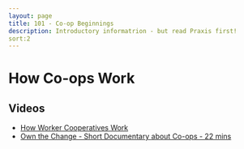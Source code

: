 ```yaml
---
layout: page
title: 101 - Co-op Beginnings
description: Introductory informatrion - but read Praxis first!
sort:2
---
```


# How Co-ops Work

## Videos
* [How Worker Cooperatives Work](https://www.youtube.com/watch?v=qbZ8ojEuN5I)
* [Own the Change - Short Documentary about Co-ops - 22 mins](https://www.youtube.com/watch?v=8G1-SYMatNc)
